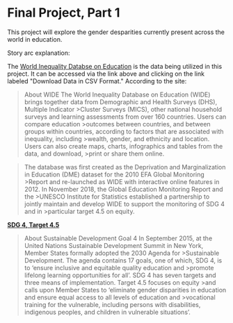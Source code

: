 # Final Project, Part 1

This project will explore the gender desparities currently present across the world in education. 

Story arc explanation:

The [World Inequality Databse on Education](https://www.education-inequalities.org/about) is the data being utilized in this project. It can be accessed via the link above and clicking on the link labeled "Download Data in CSV Format." According to the site:
>About WIDE
>The World Inequality Database on Education (WIDE) brings together data from Demographic and Health Surveys (DHS), Multiple Indicator >Cluster Surveys (MICS), other national household surveys and learning assessments from over 160 countries. Users can compare education >outcomes between countries, and between groups within countries, according to factors that are associated with inequality, including >wealth, gender, and ethnicity and location. Users can also create maps, charts, infographics and tables from the data, and download, >print or share them online.

>The database was first created as the Deprivation and Marginalization in Education (DME) dataset for the 2010 EFA Global Monitoring >Report and re-launched as WIDE with interactive online features in 2012. In November 2018, the Global Education Monitoring Report and the >UNESCO Institute for Statistics established a partnership to jointly maintain and develop WIDE to support the monitoring of SDG 4 and in >particular target 4.5 on equity.

[**SDG 4, Target 4.5**](https://sustainabledevelopment.un.org/sdg4)
>About Sustainable Development Goal 4
>In September 2015, at the United Nations Sustainable Development Summit in New York, Member States formally adopted the 2030 Agenda for >Sustainable Development. The agenda contains 17 goals, one of which, SDG 4, is to ‘ensure inclusive and equitable quality education and >promote lifelong learning opportunities for all’. SDG 4 has seven targets and three means of implementation. Target 4.5 focuses on equity >and calls upon Member States to ‘eliminate gender disparities in education and ensure equal access to all levels of education and >vocational training for the vulnerable, including persons with disabilities, indigenous peoples, and children in vulnerable situations’.
